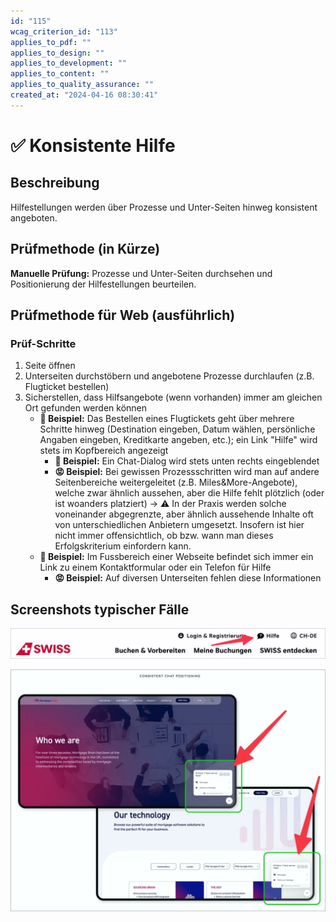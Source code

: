 ```yaml
---
id: "115"
wcag_criterion_id: "113"
applies_to_pdf: ""
applies_to_design: ""
applies_to_development: ""
applies_to_content: ""
applies_to_quality_assurance: ""
created_at: "2024-04-16 08:30:41"
---
```


# ✅ Konsistente Hilfe

## Beschreibung

Hilfestellungen werden über Prozesse und Unter-Seiten hinweg konsistent angeboten.

## Prüfmethode (in Kürze)

**Manuelle Prüfung:** Prozesse und Unter-Seiten durchsehen und Positionierung der Hilfestellungen beurteilen.

## Prüfmethode für Web (ausführlich)

### Prüf-Schritte

1. Seite öffnen
1. Unterseiten durchstöbern und angebotene Prozesse durchlaufen (z.B. Flugticket bestellen)
1. Sicherstellen, dass Hilfsangebote (wenn vorhanden) immer am gleichen Ort gefunden werden können
    - **🙂 Beispiel:** Das Bestellen eines Flugtickets geht über mehrere Schritte hinweg (Destination eingeben, Datum wählen, persönliche Angaben eingeben, Kreditkarte angeben, etc.); ein Link "Hilfe" wird stets im Kopfbereich angezeigt
        - **🙂 Beispiel:** Ein Chat-Dialog wird stets unten rechts eingeblendet
        - **😡 Beispiel:** Bei gewissen Prozessschritten wird man auf andere Seitenbereiche weitergeleitet (z.B. Miles&More-Angebote), welche zwar ähnlich aussehen, aber die Hilfe fehlt plötzlich (oder ist woanders platziert) → ⚠️ In der Praxis werden solche voneinander abgegrenzte, aber ähnlich aussehende Inhalte oft von unterschiedlichen Anbietern umgesetzt. Insofern ist hier nicht immer offensichtlich, ob bzw. wann man dieses Erfolgskriterium einfordern kann.
    - **🙂 Beispiel:** Im Fussbereich einer Webseite befindet sich immer ein Link zu einem Kontaktformular oder ein Telefon für Hilfe
        - **😡 Beispiel:** Auf diversen Unterseiten fehlen diese Informationen

## Screenshots typischer Fälle

![Hilfe-Angebot im Header der Swiss](images/hilfe-angebot-im-header-der-swiss.png)

![Chat-Möglichkeit immer an derselben Position](images/chat-mglichkeit-immer-an-derselben-position.png)